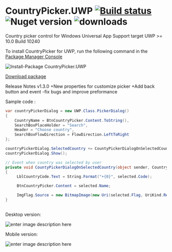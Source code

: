 # CountryPicker.UWP [![Build status](https://ci.appveyor.com/api/projects/status/wfc8naou7rd8hv4l?svg=true)](https://ci.appveyor.com/project/Husseinhj/countrypicker-uwp) ![Nuget version](https://img.shields.io/nuget/v/CountryPicker.UWP.svg?style=flat) ![downloads](https://img.shields.io/nuget/dt/CountryPicker.UWP.svg?style=flat)
Country picker control for Windows Universal App
Support target UWP >= 10.0 Build 10240 

To install CountryPicker for UWP, run the following command in the [Package Manager Console](https://www.nuget.org/packages/CountryPicker.UWP/)

![Install-Package CountryPicker.UWP](http://uupload.ir/files/8xms_nuget_countrypicker.png)

[Download package](https://www.nuget.org/packages/CountryPicker.UWP/) 

Release Notes
v1.3.0
+New properties for customize picker 
+Add back button and event 
-fix bugs and improve preformance 

Sample code :

```csharp
var countryPickerDialog = new UWP.Class.PickerDialog()
{
    CountryName = BtnCountryPicker.Content.ToString(),
    SearchBoxPlaceHolder = "Search",
    Header = "Choose country",
    SearchBoxFlowDirection = FlowDirection.LeftToRight
};

countryPickerDialog.SelectedCountry += CountyPickerDialogOnSelectedCountry;
countryPickerDialog.Show();

// Event when country was selected by user
private void CountyPickerDialogOnSelectedCountry(object sender, CountryModel selected)
{
     LblCountryCode.Text = String.Format("+{0}", selected.Code);

     BtnCountryPicker.Content = selected.Name;

     ImgFlag.Source = new BitmapImage(new Uri(selected.Flag, UriKind.RelativeOrAbsolute));
}
                
```


Desktop version:

![enter image description here](http://uupload.ir/files/em9r_desktopversion_country_picker.png)


Mobile version:

![enter image description here](http://uupload.ir/files/mp56_mobileversioncountrypicker.png)
